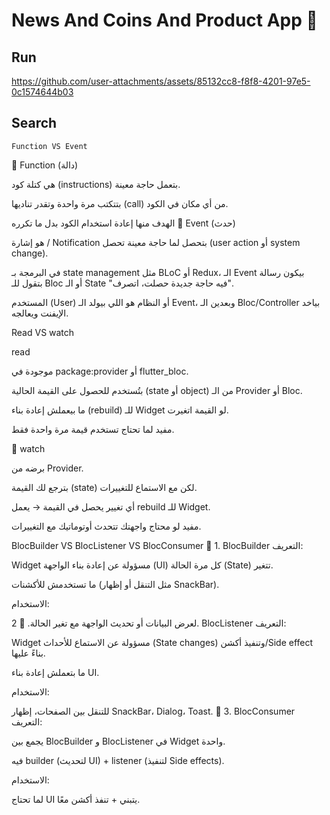 # News And Coins And Product  App 📲


## Run 



https://github.com/user-attachments/assets/85132cc8-f8f8-4201-97e5-0c1574644b03



 ## Search  
    Function VS Event 
 🔹 Function (دالة)

هي كتلة كود (instructions) بتعمل حاجة معينة.

بتتكتب مرة واحدة وتقدر تناديها (call) من أي مكان في الكود.

الهدف منها إعادة استخدام الكود بدل ما تكرره
🔹 Event (حدث)

هو إشارة / Notification بتحصل لما حاجة معينة تحصل (user action أو system change).

في البرمجة بـ state management مثل BLoC أو Redux، الـ Event بيكون رسالة بتقول للـ Bloc أو الـ State "فيه حاجة جديدة حصلت، اتصرف".

المستخدم (User) أو النظام هو اللي بيولد الـ Event، وبعدين الـ Bloc/Controller بياخد الإيفنت ويعالجه.


Read VS watch

read

موجودة في package:provider أو flutter_bloc.

بتُستخدم للحصول على القيمة الحالية (state أو object) من الـ Provider أو Bloc.

ما بيعملش إعادة بناء (rebuild) للـ Widget لو القيمة اتغيرت.

مفيد لما تحتاج تستخدم قيمة مرة واحدة فقط.

🔹 watch

برضه من Provider.

بترجع لك القيمة (state) لكن مع الاستماع للتغييرات.

أي تغيير يحصل في القيمة → يعمل rebuild للـ Widget.

مفيد لو محتاج واجهتك تتحدث أوتوماتيك مع التغييرات.

BlocBuilder VS  BlocListener VS BlocConsumer
 🔹 1. BlocBuilder
التعريف:

Widget مسؤولة عن إعادة بناء الواجهة (UI) كل مرة الحالة (State) تتغير.

ما تستخدمش للأكشنات (مثل التنقل أو إظهار SnackBar).

الاستخدام:

لعرض البيانات أو تحديث الواجهة مع تغير الحالة.
🔹 2. BlocListener
التعريف:

Widget مسؤولة عن الاستماع للأحداث (State changes) وتنفيذ أكشن/Side effect بناءً عليها.

ما بتعملش إعادة بناء UI.

الاستخدام:

للتنقل بين الصفحات، إظهار SnackBar، Dialog، Toast.
🔹 3. BlocConsumer
التعريف:

يجمع بين BlocBuilder و BlocListener في Widget واحدة.

فيه builder (لتحديث UI) + listener (لتنفيذ Side effects).

الاستخدام:

لما تحتاج UI يتبني + تنفذ أكشن معًا.



